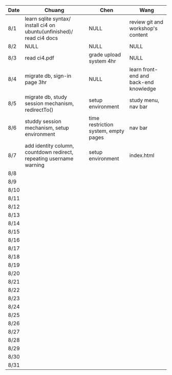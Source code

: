| Date | Chuang | Chen | Wang |
|------|--------|------|------|
| 8/1  |learn sqlite syntax/ install ci4 on ubuntu(unfinished)/ read ci4 docs| NULL| review git and workshop's content|
| 8/2  |NULL|NULL|NULL|
| 8/3  |read ci4.pdf|grade upload system 4hr|NULL|
| 8/4  |migrate db, sign-in page 3hr|NULL|learn front-end and back-end knowledge|
| 8/5  |migrate db, study session mechanism, redirectTo()|setup environment|study menu, nav bar|
| 8/6  |studdy session mechanism, setup environment|time restriction system, empty pages|nav bar|
| 8/7  |add identity column, countdown redirect, repeating username warning|setup environment|index.html|
| 8/8  |        |      |      |
| 8/9  |        |      |      |
| 8/10 |        |      |      |
| 8/11 |        |      |      |
| 8/12 |        |      |      |
| 8/13 |        |      |      |
| 8/14 |        |      |      |
| 8/15 |        |      |      |
| 8/16 |        |      |      |
| 8/17 |        |      |      |
| 8/18 |        |      |      |
| 8/19 |        |      |      |
| 8/20 |        |      |      |
| 8/21 |        |      |      |
| 8/22 |        |      |      |
| 8/23 |        |      |      |
| 8/24 |        |      |      |
| 8/25 |        |      |      |
| 8/26 |        |      |      |
| 8/27 |        |      |      |
| 8/28 |        |      |      |
| 8/29 |        |      |      |
| 8/30 |        |      |      |
| 8/31 |        |      |      |
